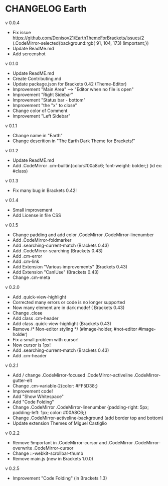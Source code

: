 # CHANGELOG Earth

v 0.0.4

* Fix issue https://github.com/Denisov21/EarthThemeForBrackets/issues/2 (.CodeMirror-selected{background:rgb( 91, 104, 173) !important;})
* Update ReadMe.md 
* Add screenshot

v 0.1.0

* Update ReadME.md
* Create Contributing.md
* Update package.json for Brackets 0.42 (Theme-Editor)
* Improvement "Main Area" --> "Editor when no file is open"
* Improvement "Right Sidebar"
* Improvement "Status bar - bottom"
* Improvement "the "x" to close"
* Change color of Comment
* Improvement "Left Sidebar"

v 0.1.1

* Change name in "Earth"
* Change descrition in "The Earth Dark Theme for Brackets!"

v 0.1.2

* Update ReadME.md
* Add .CodeMirror .cm-builtin{color:#00a8c6; font-weight: bolder;} (id ex: #class)

v 0.1.3

* Fix many bug in Brackets 0.42!

v 0.1.4

* Small improvement
* Add License in file CSS

v 0.1.5

* Change padding  and add color .CodeMirror .CodeMirror-linenumber
* Add .CodeMirror-foldmarker
* Add .searching-current-match (Brackets 0.43)
* Add .CodeMirror-searching (Brackets 0.43)
* Add .cm-error
* Add .cm-link
* Add Extension "Various improvements" (Brackets 0.43)
* Add Extension "CanIUse" (Brackets 0.43)
* Change .cm-meta

v 0.2.0

* Add .quick-view-highlight
* Corrected many errors or code is no longer supported
* Now many element are in dark mode! ( Brackets 0.43)
* Change .close
* Add class .cm-header
* Add class .quick-view-highlight (Brackets 0.43)
* Remove /* Non-editor styling */ (#image-holder, #not-editor #image-holder) 
* Fix a small problem with cursor!
* Now cursor is 1px!
* Add .searching-current-match (Brackets 0.43)
* Add .cm-header

v 0.2.1

* Add / change .CodeMirror-focused .CodeMirror-activeline .CodeMirror-gutter-elt 
* Change .cm-variable-2{color: #FF5D38;}
* Improvement code!
* Add "Show Whitespace"
* Add "Code Folding"
* Change .CodeMirror .CodeMirror-linenumber {padding-right: 5px; padding-left: 1px; color: #00A8C6;}
* Change .CodeMirror-activeline-background (add border top and bottom)
* Update extension Themes of Miguel Castiglio

v 0.2.2

* Remove !important in .CodeMirror-cursor and .CodeMirror .CodeMirror-overwrite .CodeMirror-cursor
* Change ::-webkit-scrollbar-thumb 
* Remove main.js (new in Brackets 1.0.0)

v 0.2.5

* Improvement "Code Folding" (in Brackets 1.3)